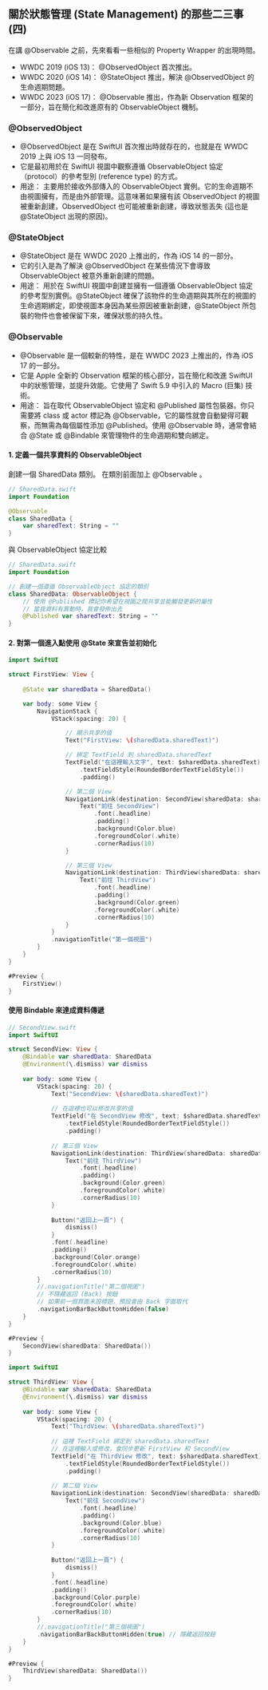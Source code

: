 
## 關於狀態管理 (State Management) 的那些二三事 (四) 

在講 @Observable 之前，先來看看一些相似的 Property Wrapper 的出現時間。

  - WWDC 2019 (iOS 13)： @ObservedObject 首次推出。
  - WWDC 2020 (iOS 14)： @StateObject 推出，解決 @ObservedObject 的生命週期問題。
  - WWDC 2023 (iOS 17)： @Observable 推出，作為新 Observation 框架的一部分，旨在簡化和改進原有的 ObservableObject 機制。


### @ObservedObject

  - @ObservedObject 是在 SwiftUI 首次推出時就存在的，也就是在 WWDC 2019 上與 iOS 13 一同發布。
  - 它是最初用於在 SwiftUI 視圖中觀察遵循 ObservableObject 協定（protocol）的參考型別 (reference type) 的方式。
  - 用途： 主要用於接收外部傳入的 ObservableObject 實例。它的生命週期不由視圖擁有，而是由外部管理。這意味著如果擁有該 ObservedObject 的視圖被重新創建，ObservedObject 也可能被重新創建，導致狀態丟失 (這也是 @StateObject 出現的原因)。



### @StateObject

  - @StateObject 是在 WWDC 2020 上推出的，作為 iOS 14 的一部分。
  - 它的引入是為了解決 @ObservedObject 在某些情況下會導致 ObservableObject 被意外重新創建的問題。
  - 用途： 用於在 SwiftUI 視圖中創建並擁有一個遵循 ObservableObject 協定的參考型別實例。@StateObject 確保了該物件的生命週期與其所在的視圖的生命週期綁定，即使視圖本身因為某些原因被重新創建，@StateObject 所包裝的物件也會被保留下來，確保狀態的持久性。



### @Observable

  - @Observable 是一個較新的特性，是在 WWDC 2023 上推出的，作為 iOS 17 的一部分。
  - 它是 Apple 全新的 Observation 框架的核心部分，旨在簡化和改進 SwiftUI 中的狀態管理，並提升效能。它使用了 Swift 5.9 中引入的 Macro (巨集) 技術。
  - 用途： 旨在取代 ObservableObject 協定和 @Published 屬性包裝器。你只需要將 class 或 actor 標記為 @Observable，它的屬性就會自動變得可觀察，而無需為每個屬性添加 @Published。使用 @Observable 時，通常會結合 @State 或 @Bindable 來管理物件的生命週期和雙向綁定。



#### 1. 定義一個共享資料的 ObservableObject
創建一個 SharedData 類別。
在類別前面加上 @Observable 。

```swift
// SharedData.swift
import Foundation

@Observable
class SharedData {
    var sharedText: String = ""
}
```


與 ObservableObject 協定比較

```swift
// SharedData.swift
import Foundation

// 創建一個遵循 ObservableObject 協定的類別
class SharedData: ObservableObject {
    // 使用 @Published 標記你希望在視圖之間共享並能觸發更新的屬性
    // 當我資料有異動時，我會發佈出去
    @Published var sharedText: String = ""
}
```

#### 2. 對第一個進入點使用 @State 來宣告並初始化

```swift
import SwiftUI

struct FirstView: View {
    
    @State var sharedData = SharedData()

    var body: some View {
        NavigationStack {
            VStack(spacing: 20) {

                // 顯示共享的值
                Text("FirstView: \(sharedData.sharedText)")

                // 綁定 TextField 到 sharedData.sharedText
                TextField("在這裡輸入文字", text: $sharedData.sharedText)
                    .textFieldStyle(RoundedBorderTextFieldStyle())
                    .padding()

                // 第二個 View
                NavigationLink(destination: SecondView(sharedData: sharedData)) {
                    Text("前往 SecondView")
                        .font(.headline)
                        .padding()
                        .background(Color.blue)
                        .foregroundColor(.white)
                        .cornerRadius(10)
                }

                // 第三個 View
                NavigationLink(destination: ThirdView(sharedData: sharedData)) {
                    Text("前往 ThirdView")
                        .font(.headline)
                        .padding()
                        .background(Color.green)
                        .foregroundColor(.white)
                        .cornerRadius(10)
                }
            }
            .navigationTitle("第一個視圖")
        }
    }
}

#Preview {
    FirstView()
}
```

#### 使用 Bindable 來達成資料傳遞

```swift
// SecondView.swift
import SwiftUI

struct SecondView: View {
    @Bindable var sharedData: SharedData
    @Environment(\.dismiss) var dismiss
    
    var body: some View {
        VStack(spacing: 20) {
            Text("SecondView: \(sharedData.sharedText)")
            
            // 在這裡也可以修改共享的值
            TextField("在 SecondView 修改", text: $sharedData.sharedText)
                .textFieldStyle(RoundedBorderTextFieldStyle())
                .padding()
            
            // 第三個 View
            NavigationLink(destination: ThirdView(sharedData: sharedData)) {
                Text("前往 ThirdView")
                    .font(.headline)
                    .padding()
                    .background(Color.green)
                    .foregroundColor(.white)
                    .cornerRadius(10)
            }
            
            Button("返回上一頁") {
                dismiss()
            }
            .font(.headline)
            .padding()
            .background(Color.orange)
            .foregroundColor(.white)
            .cornerRadius(10)
        }
        //.navigationTitle("第二個視圖")
        // 不隱藏返回 (Back) 按鈕
        // 如果前一個頁面未設標題，預設會由 Back 字面取代
        .navigationBarBackButtonHidden(false)
    }
}

#Preview {
    SecondView(sharedData: SharedData())
}
```



```swift
import SwiftUI

struct ThirdView: View {
    @Bindable var sharedData: SharedData
    @Environment(\.dismiss) var dismiss
    
    var body: some View {
        VStack(spacing: 20) {
            Text("ThirdView: \(sharedData.sharedText)")
            
            // 這裡 TextField 綁定到 sharedData.sharedText
            // 在這裡輸入或修改，會同步更新 FirstView 和 SecondView
            TextField("在 ThirdView 修改", text: $sharedData.sharedText)
                .textFieldStyle(RoundedBorderTextFieldStyle())
                .padding()
            
            // 第二個 View
            NavigationLink(destination: SecondView(sharedData: sharedData)) {
                Text("前往 SecondView")
                    .font(.headline)
                    .padding()
                    .background(Color.blue)
                    .foregroundColor(.white)
                    .cornerRadius(10)
            }
            
            Button("返回上一頁") {
                dismiss()
            }
            .font(.headline)
            .padding()
            .background(Color.purple)
            .foregroundColor(.white)
            .cornerRadius(10)
        }
        //.navigationTitle("第三個視圖")
        .navigationBarBackButtonHidden(true) // 隱藏返回按鈕
    }
}

#Preview {
    ThirdView(sharedData: SharedData())
}
```

